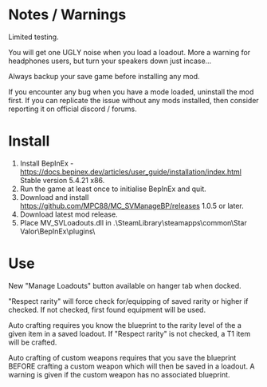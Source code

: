 ﻿Notes / Warnings  
================  
Limited testing.
  
You will get one UGLY noise when you load a loadout.  More a warning for headphones users, but turn your speakers down just incase...  
  
Always backup your save game before installing any mod.  
  
If you encounter any bug when you have a mode loaded, uninstall the mod first.  If you can replicate the issue without any mods installed, then consider reporting it on official discord / forums.  
  
Install  
=======  
  
1. Install BepInEx - https://docs.bepinex.dev/articles/user_guide/installation/index.html Stable version 5.4.21 x86.  
2. Run the game at least once to initialise BepInEx and quit.  
3. Download and install https://github.com/MPC88/MC_SVManageBP/releases 1.0.5 or later.
4. Download latest mod release.  
5. Place MV_SVLoadouts.dll in .\SteamLibrary\steamapps\common\Star Valor\BepInEx\plugins\  
  
Use  
===  
New "Manage Loadouts" button available on hanger tab when docked.  
  
"Respect rarity" will force check for/equipping of saved rarity or higher if checked.  If not checked, first found equipment will be used.  
  
Auto crafting requires you know the blueprint to the rarity level of the a given item in a saved loadout.  If "Respect rarity" is not checked, a T1 item will be crafted.  

Auto crafting of custom weapons requires that you save the blueprint BEFORE crafting a custom weapon which will then be saved in a loadout.  A warning is given if the custom weapon has no associated blueprint.  
